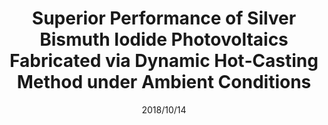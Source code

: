 ---
title: "Superior Performance of Silver Bismuth Iodide Photovoltaics Fabricated via Dynamic Hot‐Casting Method under Ambient Conditions"
collection: publications
#permalink: /publication/Alkali_additives
#excerpt: 'This paper is about the number 1. The number 2 is left for future work.'
date: 2018/10/14
venue: 'Advanced Energy Materials'
paperurl: 'https://onlinelibrary.wiley.com/doi/abs/10.1002/aenm.201802051'
authors: 'Biplab Ghosh, Bo Wu, Xintong Guo, Padinhare Cholakkal Harikesh, Rohit Abraham John, Tom Baikie, Andrew TS Wee, Claude Guet, Tze Chien Sum, Subodh Mhaisalkar, Nripan Mathews'
---